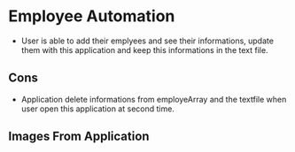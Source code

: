 # Employee Automation

- User is able to add their emplyees and see their informations, update them with this application and keep this informations in the text file.

## Cons

- Application delete informations from employeArray and the textfile when user open this application at second time.

## Images From Application

